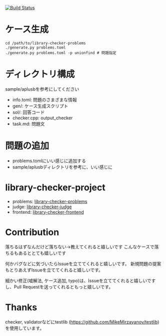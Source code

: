 [![Build Status](https://drone.yosupo.jp/api/badges/yosupo06/library-checker-problems/status.svg)](https://drone.yosupo.jp/yosupo06/library-checker-problems)

# ケース生成

```
cd /path/to/library-checker-problems
./generate.py problems.toml
./generate.py problems.toml -p unionfind # 問題指定
```

# ディレクトリ構成

sample/aplusbを参考にしてください

- info.toml: 問題のさまざまな情報
- gen/: ケース生成スクリプト
- sol/: 回答コード
- checker.cpp: output_checker
- task.md: 問題文

# 問題の追加

- problems.tomlにいい感じに追加する
- sample/aplusbディレクトリを参考に、いい感じに


# library-checker-project

- problems: [library-checker-problems](https://github.com/yosupo06/library-checker-problems)
- judge: [library-checker-judge](https://github.com/yosupo06/library-checker-judge)
- frontend: [library-checker-frontend](https://github.com/yosupo06/library-checker-frontend)

# Contribution

落ちるはずなんだけど落ちない→教えてくれると嬉しいです こんなケースで落ちるもあるととても嬉しいです

何かバグなどに気づいたらIssueを立ててくれると嬉しいです。
新規問題の提案もとりあえずIssueを立ててくれると嬉しいです。

細かい修正(嘘解法, ケース追加, typo)は、Issueを立ててくれると嬉しいですし、Pull Requestを送ってくれるともっと嬉しいです。

# Thanks

checker, validatorなどにtestlib (https://github.com/MikeMirzayanov/testlib) を使用しています。
